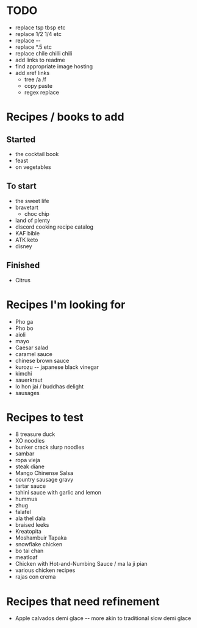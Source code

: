 # TODO

* replace tsp tbsp etc
* replace 1/2 1/4 etc
* replace --
* replace *.5 etc
* replace chile chilli chili
* add links to readme
* find appropriate image hosting
* add xref links
    * tree /a /f 
    * copy paste
    * regex replace

# Recipes / books to add
## Started
* the cocktail book
* feast
* on vegetables

## To start
* the sweet life
* bravetart 
    * choc chip
* land of plenty
* discord cooking recipe catalog
* KAF bible
* ATK keto
* disney

## Finished
* Citrus


# Recipes I'm looking for

* Pho ga
* Pho bo
* aioli
* mayo
* Caesar salad
* caramel sauce
* chinese brown sauce
* kurozu -- japanese black vinegar
* kimchi
* sauerkraut
* lo hon jai / buddhas delight
* sausages

# Recipes to test

* 8 treasure duck
* XO noodles
* bunker crack slurp noodles
* sambar
* ropa vieja
* steak diane
* Mango Chinense Salsa
* country sausage gravy
* tartar sauce
* tahini sauce with garlic and lemon
* hummus
* zhug
* falafel
* ala thel dala
* braised leeks
* Kreatopita
* Moshambuir Tapaka
* snowflake chicken
* bo tai chan
* meatloaf
* Chicken with Hot-and-Numbing Sauce / ma la ji pian
* various chicken recipes
* rajas con crema

# Recipes that need refinement

* Apple calvados demi glace -- more akin to traditional slow demi glace